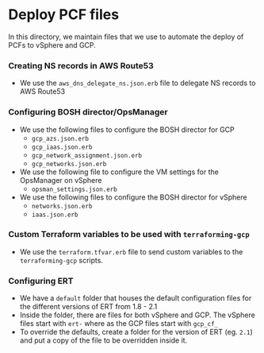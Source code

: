 # Deploy PCF files
In this directory, we maintain files that we use to automate the deploy of PCFs to vSphere and GCP.

### Creating NS records in AWS Route53
- We use the `aws_dns_delegate_ns.json.erb` file to delegate NS records to AWS Route53

### Configuring BOSH director/OpsManager
- We use the following files to configure the BOSH director for GCP
  - `gcp_azs.json.erb`
  - `gcp_iaas.json.erb`
  - `gcp_network_assignment.json.erb`
  - `gcp_networks.json.erb`
- We use the following file to configure the VM settings for the OpsManager on vSphere
  - `opsman_settings.json.erb`
- We use the following files to configure the BOSH director for vSphere
  - `networks.json.erb`
  - `iaas.json.erb`

### Custom Terraform variables to be used with `terraforming-gcp`
- We use the `terraform.tfvar.erb` file to send custom variables to the `terraforming-gcp` scripts.

### Configuring ERT
- We have a `default` folder that houses the default configuration files for the different versions of ERT from 1.8 - 2.1
- Inside the folder, there are files for both vSphere and GCP. The vSphere files start with `ert-` where as the GCP files start with `gcp_cf_` 
- To override the defaults, create a folder for the version of ERT (eg. `2.1`) and put a copy of the file to be overridden inside it.

